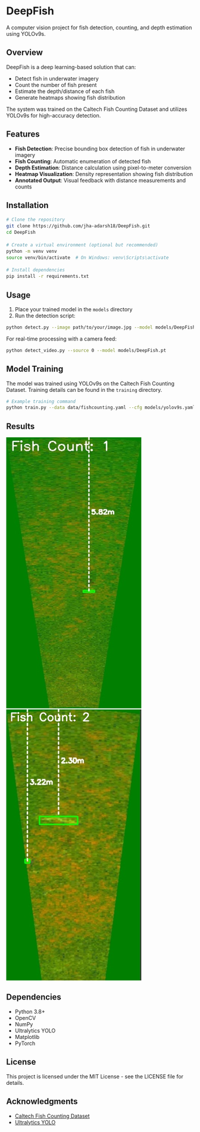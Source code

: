 # DeepFish

A computer vision project for fish detection, counting, and depth estimation using YOLOv9s.

## Overview

DeepFish is a deep learning-based solution that can:
- Detect fish in underwater imagery
- Count the number of fish present
- Estimate the depth/distance of each fish
- Generate heatmaps showing fish distribution

The system was trained on the Caltech Fish Counting Dataset and utilizes YOLOv9s for high-accuracy detection.

## Features

- **Fish Detection**: Precise bounding box detection of fish in underwater imagery
- **Fish Counting**: Automatic enumeration of detected fish
- **Depth Estimation**: Distance calculation using pixel-to-meter conversion
- **Heatmap Visualization**: Density representation showing fish distribution
- **Annotated Output**: Visual feedback with distance measurements and counts

## Installation

```bash
# Clone the repository
git clone https://github.com/jha-adarsh18/DeepFish.git
cd DeepFish

# Create a virtual environment (optional but recommended)
python -m venv venv
source venv/bin/activate  # On Windows: venv\Scripts\activate

# Install dependencies
pip install -r requirements.txt
```

## Usage

1. Place your trained model in the `models` directory
2. Run the detection script:

```bash
python detect.py --image path/to/your/image.jpg --model models/DeepFish.pt
```

For real-time processing with a camera feed:

```bash
python detect_video.py --source 0 --model models/DeepFish.pt
```

## Model Training

The model was trained using YOLOv9s on the Caltech Fish Counting Dataset. Training details can be found in the `training` directory.

```bash
# Example training command
python train.py --data data/fishcounting.yaml --cfg models/yolov9s.yaml --batch 16 --epochs 100
```

## Results

![Example Output 1](examples/example_output1.jpg)
![Example Output 2](examples/example_output2.jpg)

## Dependencies

- Python 3.8+
- OpenCV
- NumPy
- Ultralytics YOLO
- Matplotlib
- PyTorch

## License

This project is licensed under the MIT License - see the LICENSE file for details.

## Acknowledgments

- [Caltech Fish Counting Dataset](http://www.vision.caltech.edu/~dhall/projects/FishCounting/)
- [Ultralytics YOLO](https://github.com/ultralytics/ultralytics)
